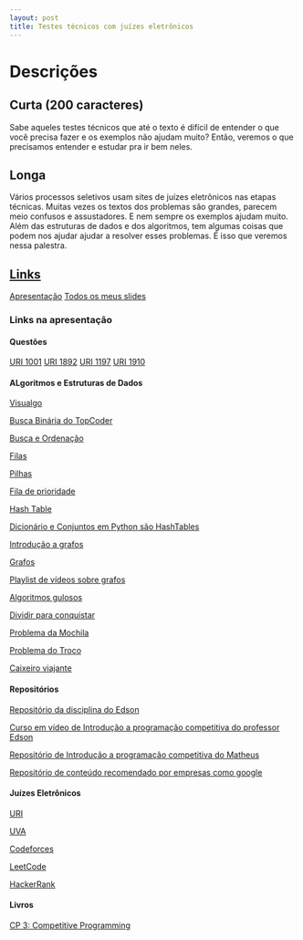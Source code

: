 ```yaml
---
layout: post
title: Testes técnicos com juízes eletrônicos
---
```


# Descrições

## Curta (200 caracteres)
Sabe aqueles testes técnicos que até o texto é difícil de entender o que você precisa fazer e os exemplos não ajudam muito?
Então, veremos o que precisamos entender e estudar pra ir bem neles.

## Longa
Vários processos seletivos usam sites de juízes eletrônicos nas etapas técnicas.
Muitas vezes os textos dos problemas são grandes, parecem meio confusos e assustadores. E nem sempre os exemplos ajudam muito.
Além das estruturas de dados e dos algoritmos, tem algumas coisas que podem nos ajudar ajudar a resolver esses problemas. 
É isso que veremos nessa palestra.


## [Links](#links)
[Apresentação](https://docs.google.com/presentation/d/12lX9DfS0uCjw3z0--IaUxQqQPXnPjI24jb0lMRnidBQ/edit?usp=sharing)
[Todos os meus slides](https://drive.google.com/drive/folders/1_F_2ZCUAW_qVttWJi7gZGfqKOpGqSxr8?usp=sharing)

### Links na apresentação

#### Questões
[URI 1001](https://www.urionlinejudge.com.br/judge/pt/problems/view/1001)
[URI 1892](https://www.urionlinejudge.com.br/judge/pt/problems/view/1892)
[URI 1197](https://www.urionlinejudge.com.br/judge/pt/problems/view/1197)
[URI 1910](https://www.urionlinejudge.com.br/judge/pt/problems/view/1910)

#### ALgoritmos e Estruturas de Dados
[Visualgo](https://visualgo.net/)

[Busca Binária do TopCoder](https://www.topcoder.com/thrive/articles/Binary%20Search)

[Busca e Ordenação](https://docs.google.com/presentation/d/1sViertND6W1lOPHAqErgjF6X0yQ4fE67zIBTwLvoFBA/edit#slide=id.g28891c8f84_0_220)

[Filas](https://github.com/edsomjr/TEP/blob/master/Estruturas_de_Dados/slides/filas/filas.pdf)

[Pilhas](https://github.com/edsomjr/TEP/blob/master/Estruturas_de_Dados/slides/pilhas/pilhas.pdf)

[Fila de prioridade](https://github.com/edsomjr/TEP/blob/master/Estruturas_de_Dados/slides/heaps-definicao/heaps-definicao.pdf)

[Hash Table](https://docs.google.com/presentation/d/1nKFLdwADH9HWnwUkcfzgfsDHBsGXMT2dUuxTJ0I3F1s/edit#slide=id.p)

[Dicionário e Conjuntos em Python são HashTables](https://docs.google.com/presentation/d/1czM33dTRUT5ptfATLj8oNF3iO0bwa9hS5SmOVKhnSEs/edit#slide=id.p)

[Introdução a grafos](https://docs.google.com/presentation/d/1jJbLIIEOVwHipI-52wJou9lyi3-5PLw1_9MUmXrxFDY/edit?usp=sharing)

[Grafos](https://github.com/edsomjr/TEP/blob/master/Grafos/README.md)

[Playlist de vídeos sobre grafos](https://www.youtube.com/playlist?list=PLbkzuS_3Evj-LjHW-gf2Aai6b61UWc14t)

[Algoritmos gulosos](https://github.com/edsomjr/TEP/blob/master/Paradigmas/slides/gulosos/gulosos.pdf)

[Dividir para conquistar](https://github.com/edsomjr/TEP/blob/master/Paradigmas/slides/gulosos/gulosos.pdf)

[Problema da Mochila](https://github.com/edsomjr/TEP/blob/master/Paradigmas/slides/knapsack/knapsack.pdf)

[Problema do Troco](https://github.com/edsomjr/TEP/blob/master/Paradigmas/slides/coin_change/coin_change.pdf)

[Caixeiro viajante](https://github.com/edsomjr/TEP/blob/master/Paradigmas/slides/tsp/tsp.pdf)


#### Repositórios
[Repositório da disciplina do Edson](https://github.com/edsomjr/TEP)

[Curso em vídeo de Introdução a programação competitiva do professor Edson](https://www.youtube.com/playlist?list=PLbkzuS_3Evj_bgzKIiJ3RyvVkabTNl9-y)

[Repositório de Introdução a programação competitiva do Matheus](https://github.com/MatheusFaria/TEP)

[Repositório de conteúdo recomendado por empresas como google](https://github.com/jwasham/coding-interview-university)


#### Juízes Eletrônicos
[URI](https://www.urionlinejudge.com.br)

[UVA](https://onlinejudge.org/)

[Codeforces](https://codeforces.com/)

[LeetCode](https://leetcode.com/)

[HackerRank](https://www.hackerrank.com/onboarding?redirect=%2Fdashboard)


#### Livros
[CP 3: Competitive Programming](https://cpbook.net/)
